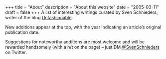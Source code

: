 +++
title = "About"
description = "About this website"
date = "2005-03-11"
draft = false
+++
A list of interesting writings curated by Sven Schnieders, writer of the blog [Unfashionable](https://unfashionable.blog/).

New additions appear at the top, with the year indicating an article’s original publication date.

Suggestions for noteworthy additions are most welcome and will be rewarded handsomely (with a h/t on the page) – just DM [@SvenSchnieders](https://x.com/SvenSchnieders) on Twitter.

